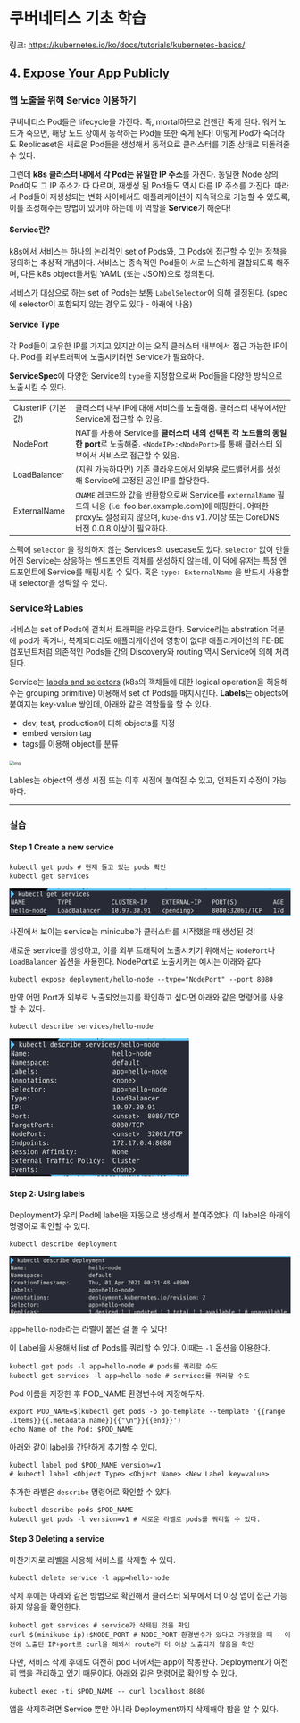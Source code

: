 # 쿠버네티스 기초 학습

링크: https://kubernetes.io/ko/docs/tutorials/kubernetes-basics/

## 4. [Expose Your App Publicly](https://kubernetes.io/docs/tutorials/kubernetes-basics/expose/)

### 앱 노출을 위해 Service 이용하기

쿠버네티스 Pod들은 lifecycle을 가진다. 즉, mortal하므로 언젠간 죽게 된다. 워커 노드가 죽으면, 해당 노드 상에서 동작하는 Pod들 또한 죽게 된다! 이렇게 Pod가 죽더라도 Replicaset은 새로운 Pod들을 생성해서 동적으로 클러스터를 기존 상태로 되돌려줄 수 있다.

그런데 **k8s 클러스터 내에서 각 Pod는 유일한 IP 주소**를 가진다. 동일한 Node 상의 Pod여도 그 IP 주소가 다 다르며, 재생성 된 Pod들도 역시 다른 IP 주소를 가진다. 따라서 Pod들이 재생성되는 변화 사이에서도 애플리케이션이 지속적으로 기능할 수 있도록, 이를 조정해주는 방법이 있어야 하는데 이 역할을 **Service**가 해준다!

#### Service란?

k8s에서 서비스는 하나의 논리적인 set of Pods와, 그 Pods에 접근할 수 있는 정책을 정의하는 추상적 개념이다. 서비스는 종속적인 Pod들이 서로 느슨하게 결합되도록 해주며, 다른 k8s object들처럼 YAML (또는 JSON)으로 정의된다.

서비스가 대상으로 하는 set of Pods는 보통 `LabelSelector`에 의해 결정된다. (spec에 selector이 포함되지 않는 경우도 있다 - 아래에 나옴)

#### Service Type

각 Pod들이 고유한 IP를 가지고 있지만 이는 오직 클러스터 내부에서 접근 가능한 IP이다. Pod를 외부트래픽에 노출시키려면 Service가 필요하다.

**ServiceSpec**에 다양한 Service의 `type`을 지정함으로써 Pod들을 다양한 방식으로 노출시킬 수 있다.

|                    |                                                              |
| ------------------ | ------------------------------------------------------------ |
| ClusterIP (기본값) | 클러스터 내부 IP에 대해 서비스를 노출해줌. 클러스터 내부에서만 Service에 접근할 수 있음. |
| NodePort           | NAT를 사용해 Service를 **클러스터 내의 선택된 각 노드들의 동일한 port**로 노출해줌. `<NodeIP>:<NodePort>`를 통해 클러스터 외부에서 서비스로 접근할 수 있음. |
| LoadBalancer       | (지원 가능하다면) 기존 클라우드에서 외부용 로드밸런서를 생성해 Service에 고정된 공인 IP를 할당한다. |
| ExternalName       | `CNAME` 레코드와 값을 반환함으로써 Service를 `externalName` 필드의 내용 (i.e. foo.bar.example.com)에 매핑한다. 어떠한 proxy도 설정되지 않으며, `kube-dns` v1.7이상 또는 CoreDNS 버전 0.0.8 이상이 필요하다. |

스펙에 `selector` 을 정의하지 않는 Services의 usecase도 있다. `selector` 없이 만들어진 Service는 상응하는 엔드포인트 객체를 생성하지 않는데, 이 덕에 유저는 특정 엔드포인트에 Service를 매핑시킬 수 있다. 혹은 `type: ExternalName` 을 반드시 사용할 때 selector을 생략할 수 있다.

### Service와 Lables

서비스는 set of Pods에 걸쳐서 트래픽을 라우트한다. Service라는 abstration 덕분에 pod가 죽거나, 복제되더라도 애플리케이션에 영향이 없다! 애플리케이션의 FE-BE 컴포넌트처럼 의존적인 Pods들 간의 Discovery와 routing 역시 Service에 의해 처리된다.

Service는 [labels and selectors](https://kubernetes.io/docs/concepts/overview/working-with-objects/labels) (k8s의 객체들에 대한 logical operation을 허용해주는 grouping primitive) 이용해서 set of Pods를 매치시킨다. **Labels**는 objects에 붙여지는 key-value 쌍인데, 아래와 같은 역할들을 할 수 있다.

- dev, test, production에 대해 objects를 지정
- embed version tag
- tags를 이용해 object를 분류

<img src="https://d33wubrfki0l68.cloudfront.net/7a13fe12acc9ea0728460c482c67e0eb31ff5303/2c8a7/docs/tutorials/kubernetes-basics/public/images/module_04_labels.svg" alt="img" style="zoom:50%;" />

Lables는 object의 생성 시점 또는 이후 시점에 붙여질 수 있고, 언제든지 수정이 가능하다.

---

### 실습

#### Step 1 Create a new service

```shell
kubectl get pods # 현재 돌고 있는 pods 확인
kubectl get services
```

<img src="image-20210420005645257.png" alt="image-20210420005645257" style="zoom:50%;" />

사진에서 보이는 service는 minicube가 클러스터를 시작했을 때 생성된 것!

새로운 service를 생성하고, 이를 외부 트래픽에 노출시키기 위해서는 `NodePort`나 `LoadBalancer` 옵션을 사용한다. NodePort로 노출시키는 예시는 아래와 같다

```shell
kubectl expose deployment/hello-node --type="NodePort" --port 8080
```

만약 어떤 Port가 외부로 노출되었는지를 확인하고 싶다면 아래와 같은 명령어를 사용할 수 있다.

```shell
kubectl describe services/hello-node
```

<img src="image-20210420012114095.png" alt="image-20210420012114095" style="zoom:50%;" />

#### Step 2: Using labels

Deployment가 우리 Pod에 label을 자동으로 생성해서 붙여주었다. 이 label은 아래의 명령어로 확인할 수 있다.

```shell
kubectl describe deployment
```

<img src="image-20210420012605464.png" alt="image-20210420012605464" style="zoom:50%;" />

`app=hello-node`라는 라벨이 붙은 걸 볼 수 있다!

이 Label을 사용해서 list of Pods를 쿼리할 수 있다. 이때는 `-l` 옵션을 이용한다.

```shell
kubectl get pods -l app=hello-node # pods를 쿼리할 수도
kubectl get services -l app=hello-node # services를 쿼리할 수도
```

Pod 이름을 저장한 후 POD_NAME 환경변수에 저장해두자.

```shell
export POD_NAME=$(kubectl get pods -o go-template --template '{{range .items}}{{.metadata.name}}{{"\n"}}{{end}}')
echo Name of the Pod: $POD_NAME
```

아래와 같이 label을 간단하게 추가할 수 있다.

```shell
kubectl label pod $POD_NAME version=v1
# kubectl label <Object Type> <Object Name> <New Label key=value>
```

추가한 라벨은 `describe` 명령어로 확인할 수 있다.

```shell
kubectl describe pods $POD_NAME
kubectl get pods -l version=v1 # 새로운 라벨로 pods를 쿼리할 수 있다.
```

#### Step 3 Deleting a service

마찬가지로 라벨을 사용해 서비스를 삭제할 수 있다.

```shell
kubectl delete service -l app=hello-node
```

삭제 후에는 아래와 같은 방법으로 확인해서 클러스터 외부에서 더 이상 앱이 접근 가능하지 않음을 확인한다.

```shell
kubectl get services # service가 삭제된 것을 확인
curl $(minikube ip):$NODE_PORT # NODE_PORT 환경변수가 있다고 가정했을 때 - 이전에 노출된 IP+port로 curl을 해봐서 route가 더 이상 노출되지 않음을 확인
```

다만, 서비스 삭제 후에도 여전히 pod 내에서는 app이 작동한다. Deployment가 여전히 앱을 관리하고 있기 때문이다. 아래와 같은 명령어로 확인할 수 있다.

```shell
kubectl exec -ti $POD_NAME -- curl localhost:8080
```

앱을 삭제하려면 Service 뿐만 아니라 Deployment까지 삭제해야 함을 알 수 있다.